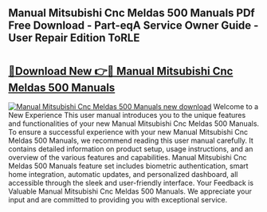 ## Manual Mitsubishi Cnc Meldas 500 Manuals PDf Free Download - Part-eqA Service Owner Guide - User Repair Edition ToRLE

# <h2><a href="http://bc64301.oget.top/?id=Manual+Mitsubishi+Cnc+Meldas+500+Manuals">🔗Download New 👉🔴 Manual Mitsubishi Cnc Meldas 500 Manuals</a></h2>

[![Manual Mitsubishi Cnc Meldas 500 Manuals new download](https://i.imgur.com/5g1atiW.png)](http://bc64301.oget.top/?id=Manual+Mitsubishi+Cnc+Meldas+500+Manuals)
Welcome to a New Experience This user manual introduces you to the unique features and functionalities of your new Manual Mitsubishi Cnc Meldas 500 Manuals. To ensure a successful experience with your new Manual Mitsubishi Cnc Meldas 500 Manuals, we recommend reading this user manual carefully. It contains detailed information on product setup, usage instructions, and an overview of the various features and capabilities. Manual Mitsubishi Cnc Meldas 500 Manuals feature set includes biometric authentication, smart home integration, automatic updates, and personalized dashboard, all accessible through the sleek and user-friendly interface. Your Feedback is Valuable Manual Mitsubishi Cnc Meldas 500 Manuals. We appreciate your input and are committed to providing you with exceptional service.
